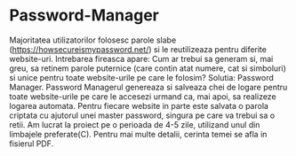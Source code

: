 # Password-Manager
Majoritatea utilizatorilor folosesc parole slabe (https://howsecureismypassword.net/)
si le reutilizeaza pentru diferite website-uri. Intrebarea fireasca apare: Cum
ar trebui sa generam si, mai greu, sa retinem parole puternice (care contin atat
numere, cat si simboluri) si unice pentru toate website-urile pe care le folosim?
Solutia: Password Manager.
Password Managerul genereaza si salveaza chei de logare pentru toate website-urile
pe care le accesezi urmand ca, mai apoi, sa realizeze logarea automata. Pentru fiecare
website in parte este salvata o parola criptata cu ajutorul unei master password,
singura pe care va trebui sa o retii.
Am lucrat la proiect pe o perioada de 4-5 zile, utilizand unul din limbajele preferate(C).
Pentru mai multe detalii, cerinta temei se afla in fisierul PDF.
